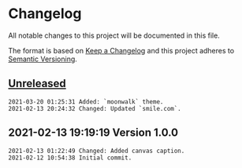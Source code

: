 # Changelog

All notable changes to this project will be documented in this file.

The format is based on [Keep a Changelog](http://keepachangelog.com/en/1.0.0/)
and this project adheres to [Semantic Versioning](http://semver.org/spec/v2.0.0.html).

## [Unreleased]

```
2021-03-20 01:25:31 Added: `moonwalk` theme.
2021-02-13 20:24:32 Changed: Updated `smile.com`.
```

## 2021-02-13 19:19:19 Version 1.0.0

```
2021-02-13 01:22:49 Changed: Added canvas caption.
2021-02-12 10:54:38 Initial commit.
```

[Unreleased]: https://github.com/xyzzy/smile-media/compare/v1.0.0...HEAD
